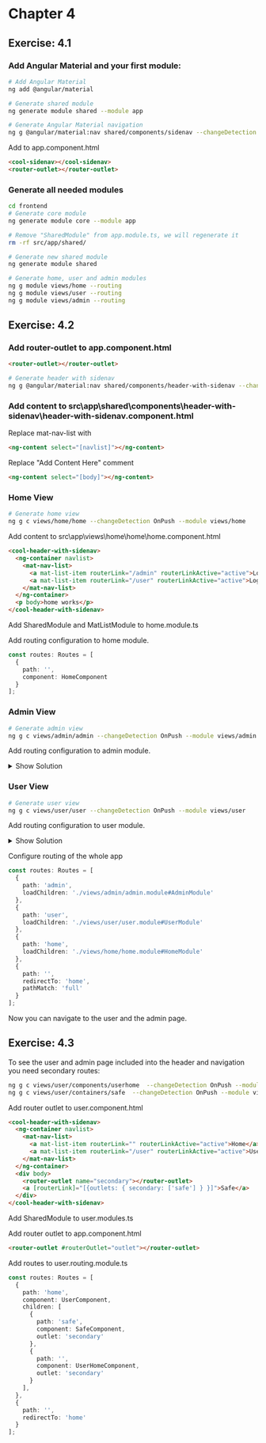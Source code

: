# Chapter 4
## Exercise: 4.1 
### Add Angular Material and your first module:
```bash
# Add Angular Material
ng add @angular/material

# Generate shared module
ng generate module shared --module app

# Generate Angular Material navigation
ng g @angular/material:nav shared/components/sidenav --changeDetection OnPush --export --module shared --selector cool-sidenav
```

Add to app.component.html
```html
<cool-sidenav></cool-sidenav>
<router-outlet></router-outlet>
```

### Generate all needed modules
```bash
cd frontend
# Generate core module 
ng generate module core --module app

# Remove "SharedModule" from app.module.ts, we will regenerate it
rm -rf src/app/shared/

# Generate new shared module
ng generate module shared

# Generate home, user and admin modules
ng g module views/home --routing
ng g module views/user --routing
ng g module views/admin --routing
```

## Exercise: 4.2
### Add router-outlet to app.component.html
```html
<router-outlet></router-outlet>
```

```bash
# Generate header with sidenav
ng g @angular/material:nav shared/components/header-with-sidenav --changeDetection OnPush --export --module shared --selector cool-header-with-sidenav
```

### Add content to src\app\shared\components\header-with-sidenav\header-with-sidenav.component.html
Replace mat-nav-list with
```html
<ng-content select="[navlist]"></ng-content>
```
Replace "Add Content Here" comment
```html
<ng-content select="[body]"></ng-content>
```

### Home View
```bash
# Generate home view
ng g c views/home/home --changeDetection OnPush --module views/home
```
Add content to src\app\views\home\home\home.component.html
```html
<cool-header-with-sidenav>
  <ng-container navlist>
    <mat-nav-list>
      <a mat-list-item routerLink="/admin" routerLinkActive="active">Login as Admin</a>
      <a mat-list-item routerLink="/user" routerLinkActive="active">Login as User</a>
    </mat-nav-list>
  </ng-container>
  <p body>home works</p>
</cool-header-with-sidenav>
```
Add SharedModule and MatListModule to home.module.ts

Add routing configuration to home module.
```TypeScript
const routes: Routes = [
  {
    path: '',
    component: HomeComponent
  }
];
```

### Admin View
```bash
# Generate admin view
ng g c views/admin/admin --changeDetection OnPush --module views/admin
```
Add routing configuration to admin module.
<details><summary>Show Solution</summary>

```TypeScript
const routes: Routes = [
  {
    path: '',
    component: AdminComponent
  }
];
```
</details>

### User View
```bash
# Generate user view
ng g c views/user/user --changeDetection OnPush --module views/user
```
Add routing configuration to user module.
<details><summary>Show Solution</summary>

```TypeScript
const routes: Routes = [
  {
    path: '',
    component: UserComponent
  }
];
```
</details>

Configure routing of the whole app
```TypeScript
const routes: Routes = [
  {
    path: 'admin',
    loadChildren: './views/admin/admin.module#AdminModule'
  },
  {
    path: 'user',
    loadChildren: './views/user/user.module#UserModule'
  },
  {
    path: 'home',
    loadChildren: './views/home/home.module#HomeModule'
  },
  {
    path: '',
    redirectTo: 'home',
    pathMatch: 'full'
  }
];
```
Now you can navigate to the user and the admin page.

## Exercise: 4.3
To see the user and admin page included into the header and navigation you need secondary routes:

```bash
ng g c views/user/components/userhome  --changeDetection OnPush --module views/user
ng g c views/user/containers/safe  --changeDetection OnPush --module views/user
```

Add router outlet to user.component.html
```html
<cool-header-with-sidenav>
  <ng-container navlist>
    <mat-nav-list>
      <a mat-list-item routerLink="" routerLinkActive="active">Home</a>
      <a mat-list-item routerLink="/user" routerLinkActive="active">UserHome</a>
    </mat-nav-list>
  </ng-container>
  <div body>
    <router-outlet name="secondary"></router-outlet>
    <a [routerLink]="[{outlets: { secondary: ['safe'] } }]">Safe</a>
  </div>
</cool-header-with-sidenav>
```
Add SharedModule to user.modules.ts

Add router outlet to app.component.html
```html
<router-outlet #routerOutlet="outlet"></router-outlet>
```

Add routes to user.routing.module.ts
```typescript
const routes: Routes = [
  {
    path: 'home',
    component: UserComponent,
    children: [
      {
        path: 'safe',
        component: SafeComponent,
        outlet: 'secondary'
      },
      {
        path: '',
        component: UserHomeComponent,
        outlet: 'secondary'
      }
    ],
  },
  {
    path: '',
    redirectTo: 'home'
  }
];
```
